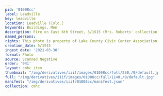 ```yaml
---
pid: '01008cc'
label: Leadville
key: leadville
location: Leadville (Colo.)
keywords: Buildings, Men
description: Fire on East 6th Street, 5/1915 (Mrs. Roberts' collection)
named_persons: 
rights: This photo is property of Lake County Civic Center Association.
creation_date: 5/1915
ingest_date: '2021-03-30'
format: Photo
source: Scanned Negative
order: '941'
layout: cmhc_item
thumbnail: "/img/derivatives/iiif/images/01008cc/full/250,/0/default.jpg"
full: "/img/derivatives/iiif/images/01008cc/full/1140,/0/default.jpg"
manifest: "/img/derivatives/iiif/01008cc/manifest.json"
collection: cmhc
---
```

